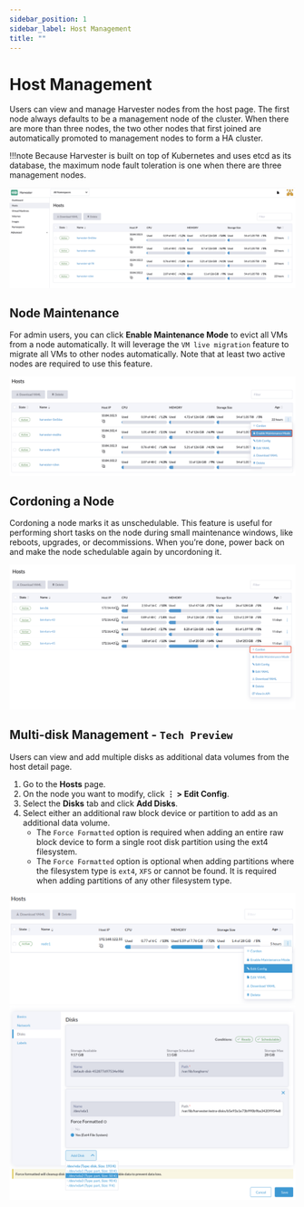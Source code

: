 ```yaml
---
sidebar_position: 1
sidebar_label: Host Management
title: ""
---
```


# Host Management

Users can view and manage Harvester nodes from the host page. The first node always defaults to be a management node of the cluster. When there are more than three nodes, the two other nodes that first joined are automatically promoted to management nodes to form a HA cluster.

!!!note
    Because Harvester is built on top of Kubernetes and uses etcd as its database, the maximum node fault toleration is one when there are three management nodes.

![host.png](./assets/host.png)


## Node Maintenance

For admin users, you can click **Enable Maintenance Mode** to evict all VMs from a node automatically. It will leverage the `VM live migration` feature to migrate all VMs to other nodes automatically. Note that at least two active nodes are required to use this feature.

![node-maintenance.png](./assets/node-maintenance.png)

## Cordoning a Node

Cordoning a node marks it as unschedulable. This feature is useful for performing short tasks on the node during small maintenance windows, like reboots, upgrades, or decommissions. When you’re done, power back on and make the node schedulable again by uncordoning it.

![cordon-node.png](./assets/cordon-nodes.png)

## Multi-disk Management - `Tech Preview`

Users can view and add multiple disks as additional data volumes from the host detail page.

1. Go to the **Hosts** page.
2. On the node you want to modify, click **⋮ > Edit Config**.
2. Select the **Disks** tab and click **Add Disks**.
3. Select either an additional raw block device or partition to add as an additional data volume.
    - The `Force Formatted` option is required when adding an entire raw block device to form a single root disk partition using the ext4 filesystem.
    - The `Force Formatted` option is optional when adding partitions where the filesystem type is `ext4`, `XFS` or cannot be found. It is required when adding partitions of any other filesystem type.

![Edit Config](assets/edit-config.png)
![Add Disks](assets/add-disks.png)
